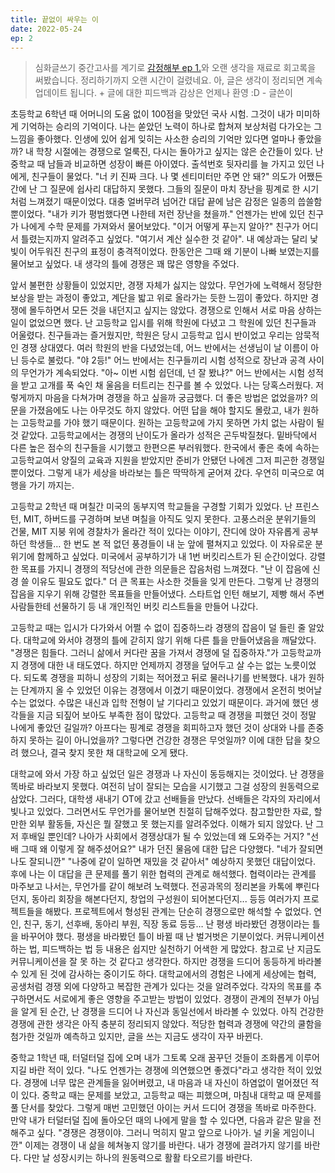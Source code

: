 ```yaml
---
title: 끝없이 싸우는 이
date: 2022-05-24
ep: 2
---
```

> 심화글쓰기 중간고사를 계기로 [감정해부 ep 1.](/posts/감정%20해부/1/)와 오랜 생각을 재료로 회고록을 써봤습니다. 정리하기까지 오랜 시간이 걸렸네요. 아, 글은 생각이 정리되면 계속 업데이트 됩니다. + 글에 대한 피드백과 감상은 언제나 환영 :D - 글쓴이

초등학교 6학년 때 어머니의 도움 없이 100점을 맞았던 국사 시험. 그것이 내가 미미하게 기억하는 승리의 기억이다. 나는 쏟았던 노력이 하나로 합쳐져 보상처럼 다가오는 그 느낌을 좋아했다. 인생에 있어 쉽게 잊히는 사소한 승리의 기억만 있다면 얼마나 좋았을까? 내 학창 시절에는 경쟁으로 얼룩진, 다시는 돌아가고 싶지는 않은 순간들이 있다. 난 중학교 때 남들과 비교하면 성장이 빠른 아이였다. 출석번호 뒷자리를 늘 가지고 있던 나에게, 친구들이 물었다. "너 키 진짜 크다. 나 몇 센티미터만 주면 안 돼?" 의도가 어쨌든 간에 난 그 질문에 쉽사리 대답하지 못했다. 그들의 질문이 마치 장난을 핑계로 한 시기처럼 느껴졌기 때문이었다. 대충 얼버무려 넘어간 대답 끝에 남은 감정은 일종의 씁쓸함뿐이었다. "내가 키가 평범했다면 나한테 저런 장난을 쳤을까." 언젠가는 반에 있던 친구가 나에게 수학 문제를 가져와서 물어보았다. "이거 어떻게 푸는지 알아?" 친구가 어디서 틀렸는지까지 알려주고 싶었다. "여기서 계산 실수한 것 같아". 내 예상과는 달리 낯빛이 어두워진 친구의 표정이 충격적이었다. 한동안은 그때 왜 기분이 나빠 보였는지를 물어보고 싶었다. 내 생각의 틀에 경쟁은 꽤 많은 영향을 주었다.

앞서 불편한 상황들이 있었지만, 경쟁 자체가 싫지는 않았다. 무언가에 노력해서 정당한 보상을 받는 과정이 좋았고, 계단을 밟고 위로 올라가는 듯한 느낌이 좋았다. 하지만 경쟁에 몰두하면서 모든 것을 내던지고 싶지는 않았다. 경쟁으로 인해서 서로 마음 상하는 일이 없었으면 했다. 난 고등학교 입시를 위해 학원에 다녔고 그 학원에 있던 친구들과 어울렸다. 친구들과는 즐거웠지만, 학원은 당시 고등학교 입시 반이었고 우리는 암묵적인 경쟁 상대였다. 여러 학원의 반을 다녔었는데, 어느 반에서는 선생님이 날 이름이 아닌 등수로 불렀다. "야 2등!" 어느 반에서는 친구들끼리 시험 성적으로 장난과 공격 사이의 무언가가 계속되었다. "아~ 이번 시험 쉽던데, 넌 잘 봤냐?" 어느 반에서는 시험 성적을 받고 고개를 푹 숙인 채 울음을 터트리는 친구를 볼 수 있었다. 나는 당혹스러웠다. 저렇게까지 마음을 다쳐가며 경쟁을 하고 싶을까 궁금했다. 더 좋은 방법은 없었을까? 의문을 가졌음에도 나는 아무것도 하지 않았다. 어떤 답을 해야 할지도 몰랐고, 내가 원하는 고등학교를 가야 했기 때문이다. 원하는 고등학교에 가지 못하면 가치 없는 사람이 될 것 같았다. 고등학교에서는 경쟁의 난이도가 올라가 성적은 곤두박질쳤다. 밑바닥에서 다른 높은 점수의 친구들을 시기했고 한편으론 부러워했다. 한국에서 좋은 축에 속하는 고등학교여서 양질의 교육과 지원을 받았지만 준비가 안됐던 나에겐 그저 피곤한 경쟁일 뿐이었다. 그렇게 내가 세상을 바라보는 틀은 딱딱하게 굳어져 갔다. 우연히 미국으로 여행을 가기 까지는.

고등학교 2학년 때 며칠간 미국의 동부지역 학교들을 구경할 기회가 있었다. 난 프린스턴, MIT, 하버드를 구경하며 보낸 며칠을 아직도 잊지 못한다. 고풍스러운 분위기들의 건물, MIT 지붕 위에 경찰차가 올라간 적이 있다는 이야기, 잔디에 앉아 자유롭게 공부하던 학생들… 한 번도 본 적 없던 풍경들이 내 눈 앞에 펼쳐지고 있었다. 이 자유로운 분위기에 함께하고 싶었다. 미국에서 공부하기가 내 1번 버킷리스트가 된 순간이었다. 강렬한 목표를 가지니 경쟁의 적당선에 관한 의문들은 잡음처럼 느껴졌다. "난 이 잡음에 신경 쓸 이유도 필요도 없다." 더 큰 목표는 사소한 것들을 잊게 만든다. 그렇게 난 경쟁의 잡음을 지우기 위해 강렬한 목표들을 만들어냈다. 스타트업 인턴 해보기, 제빵 해서 주변 사람들한테 선물하기 등 내 개인적인 버킷 리스트들을 만들어 나갔다.

고등학교 때는 입시가 다가와서 어쩔 수 없이 집중하느라 경쟁의 잡음이 덜 들린 줄 알았다. 대학교에 와서야 경쟁의 틀에 갇히지 않기 위해 다른 틀을 만들어냈음을 깨달았다. "경쟁은 힘들다. 그러니 삶에서 커다란 꿈을 가져서 경쟁에 덜 집중하자."가 고등학교까지 경쟁에 대한 내 태도였다. 하지만 언제까지 경쟁을 덮어두고 살 수는 없는 노릇이었다. 되도록 경쟁을 피하니 성장의 기회는 적어졌고 뒤로 물러나기를 반복했다. 내가 원하는 단계까지 올 수 있었던 이유는 경쟁에서 이겼기 때문이었다. 경쟁에서 온전히 벗어날 수는 없었다. 수많은 내신과 입학 전형이 날 기다리고 있었기 때문이다. 과거에 했던 생각들을 지금 되짚어 보아도 부족한 점이 많았다. 고등학교 때 경쟁을 피했던 것이 정말 나에게 좋았던 길일까? 아프다는 핑계로 경쟁을 회피하고자 했던 것이 상대와 나를 존중하지 못하는 길이 아니었을까? 그렇다면 건강한 경쟁은 무엇일까? 이에 대한 답을 찾으려 했으나, 결국 찾지 못한 채 대학교에 오게 됐다.

대학교에 와서 가장 하고 싶었던 일은 경쟁과 나 자신이 동등해지는 것이었다. 난 경쟁을 똑바로 바라보지 못했다. 여전히 남이 잘되는 모습을 시기했고 그걸 성장의 원동력으로 삼았다. 그러다, 대학생 새내기 OT에 갔고 선배들을 만났다. 선배들은 각자의 자리에서 빛나고 있었다. 그러면서도 무언가를 물어보면 친절히 답해주었다. 참고할만한 자료, 할만한 외부 활동들, 자신은 뭘 잘했고 못 했는지를 알려주었다. 이해가 되지 않았다. 난 그저 후배일 뿐인데? 나아가 사회에서 경쟁상대가 될 수 있었는데 왜 도와주는 거지? "선배 그때 왜 이렇게 잘 해주셨어요?" 내가 던진 물음에 대한 답은 다양했다. "네가 잘되면 나도 잘되니깐" "나중에 같이 일하면 재밌을 것 같아서" 예상하지 못했던 대답이었다. 후에 나는 이 대답을 큰 문제를 풀기 위한 협력의 관계로 해석했다. 협력이라는 관계를 마주보고 나서는, 무언가를 같이 해보려 노력했다. 전공과목의 정리본을 카톡에 뿌린다던지, 동아리 회장을 해본다던지, 창업의 구성원이 되어본다던지... 등등 여러가지 프로젝트들을 해봤다. 프로젝트에서 형성된 관계는 단순히 경쟁으로만 해석할 수 없었다. 연인, 친구, 동기, 선후배, 동아리 부원, 직장 동료 등등… 난 평생 바라봤던 경쟁이라는 틀을 바꾸어야 했다. 평생을 바라봤던 틀이 바뀔 때 난 벌거벗은 기분이었다. 커뮤니케이션하는 법, 피드백하는 법 등 내용은 쉽지만 실천하기 어색한 게 많았다. 참고로 난 지금도 커뮤니케이션을 잘 못 하는 것 같다고 생각한다. 하지만 경쟁을 드디어 동등하게 바라볼 수 있게 된 것에 감사하는 중이기도 하다. 대학교에서의 경험은 나에게 세상에는 협력, 공생처럼 경쟁 외에 다양하고 복잡한 관계가 있다는 것을 알려주었다. 각자의 목표를 추구하면서도 서로에게 좋은 영향을 주고받는 방법이 있었다. 경쟁이 관계의 전부가 아님을 알게 된 순간, 난 경쟁을 드디어 나 자신과 동일선에서 바라볼 수 있었다. 아직 건강한 경쟁에 관한 생각은 아직 충분히 정리되지 않았다. 적당한 협력과 경쟁에 약간의 쿨함을 첨가한 것일까 예측하고 있지만, 글을 쓰는 지금도 생각이 자꾸 바뀐다.

중학교 1학년 때, 터덜터덜 집에 오며 내가 그토록 오래 꿈꾸던 것들이 조화롭게 이루어지길 바란 적이 있다. "나도 언젠가는 경쟁에 의연했으면 좋겠다"라고 생각한 적이 있었다. 경쟁에 너무 많은 관계들을 잃어버렸고, 내 마음과 내 자신이 하염없이 멀어졌던 적이 있다. 중학교 때는 문제를 보았고, 고등학교 때는 피했으며, 마침내 대학교 때 문제를 풀 단서를 찾았다. 그렇게 매번 고민했던 아이는 커서 드디어 경쟁을 똑바로 마주한다. 만약 내가 터덜터덜 집에 돌아오던 때의 나에게 말을 할 수 있다면, 다음과 같은 말을 전해주고 싶다. "경쟁은 경쟁이야. 그러니 먹히지 말고 앞으로 나아가. 널 키울 게임이니깐" 이제는 경쟁이 내 삶을 헤쳐놓지 않기를 바란다. 내가 경쟁에 끌려가지 않기를 바란다. 다만 날 성장시키는 하나의 원동력으로 활활 타오르기를 바란다. 
